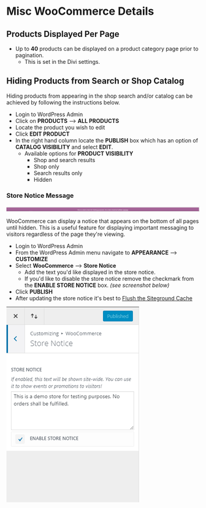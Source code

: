 # Misc WooCommerce Details

## Products Displayed Per Page 

* Up to **40** products can be displayed on a product category page prior to pagination.
	* This is set in the Divi settings.

## Hiding Products from Search or Shop Catalog

Hiding products from appearing in the shop search and/or catalog can be achieved by following the instructions below.

* Login to WordPress Admin
* Click on **PRODUCTS** --> **ALL PRODUCTS** 
* Locate the product you wish to edit
* Click **EDIT PRODUCT**
* In the right hand column locate the **PUBLISH** box which has an option of **CATALOG VISIBILITY** and select **EDIT**.
	* Available options for **PRODUCT VISIBILITY**  
		* Shop and search results
		* Shop only
		* Search results only
		* Hidden 

### Store Notice Message

![WooCommerce Store Notice](../images/woo-store-notice.png)

WooCommerce can display a notice that appears on the bottom of all pages until hidden. This is a useful feature for displaying important messaging to visitors regardless of the page they're viewing.

* Login to WordPress Admin
* From the WordPress Admin menu navigate to **APPEARANCE** --> **CUSTOMIZE**
* Select **WooCommerce** --> **Store Notice**
	* Add the text you'd like displayed in the store notice.
	* If you'd like to disable the store notice remove the checkmark from the **ENABLE STORE NOTICE** box. _(see screenshot below)_
* Click **PUBLISH** 
* After updating the store notice it's best to [Flush the Siteground Cache](https://brianjking.github.io/1upkeyboard-docs/wordpress-basics/flush-cache/)

![WooCommerce Store Notice](../images/woo-store-notice-customizer.png)
